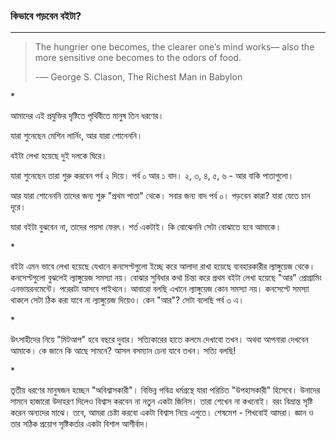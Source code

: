 ### 

### 

### কিভাবে পড়বেন বইটা?

---

> The hungrier one becomes, the clearer one’s mind works— also the more sensitive one becomes to the odors of food.
>
> -― George S. Clason, The Richest Man in Babylon

\*

আমাদের এই প্রযুক্তির দৃষ্টিতে পৃথিবীতে মানুষ তিন ধরণের।

যারা শুনেছেন মেশিন লার্নিং, আর যারা শোনেননি।

বইটা লেখা হয়েছে দুই দলকে ঘিরে।

যারা শুনেছেন তারা শুরু করবেন পর্ব ২ দিয়ে। পর্ব ০ আর ১ বাদ। ২, ৩, ৪, ৫, ৬ - আর বাকি পাতাগুলো।

আর যারা শোনেননি তাদের জন্য শুরু "প্রথম পাতা" থেকে। সবার জন্য বাদ পর্ব ০। পড়বেন কারা? যারা যেতে চান দূরে।

যারা বইটা বুঝবেন না, তাদের পয়সা ফেরৎ। শর্ত একটাই। কি বোঝেননি সেটা বোঝাতে হবে আমাকে।

\*

বইটা এমন ভাবে লেখা হয়েছে যেখানে কনসেপ্টগুলো ইচ্ছে করে আলাদা রাখা হয়েছে ব্যবহারকারীর ল্যাঙ্গুয়েজ থেকে। কনসেপ্টগুলো বুঝলেই ল্যাঙ্গুয়েজ সমস্যা নয়। বোঝার সুবিধার কথা চিন্তা করে প্রথম বইটা লেখা হয়েছে "আর" প্রোগ্রামিং এনভায়রনমেন্টে। পরেরটা আসবে পাইথনে। আবারো বলছি এখানে ল্যাঙ্গুয়েজ কোন সমস্যা নয়। কনসেপ্টে সমস্যা থাকলে সেটা ঠিক করা যাবে না ল্যাঙ্গুয়েজ দিয়েও। কেন "আর"? সেটা বলেছি পর্ব ৩ এ। 

\*

উৎসাহীদের নিয়ে "মিটআপ" হবে বছরে দুবার। সত্যিকারের হাতে কলমে দেখাবো তখন। অথবা আপনারা দেখবেন আমাকে। কে জানে কি আছে সামনে? আসল বসম্যান চেনা যাবে তখন। সত্যি বলছি!

\*

তৃতীয় ধরণের মানুষজন হচ্ছেন "অবিশ্বাসকারী"। বিভিন্ন পবিত্র ধর্মগ্রন্থে যারা পরিচিত "উপহাসকারী" হিসেবে। উনাদের সামনে হাজারো উদাহরণ দিলেও বিশ্বাস করবেন না নতুন একটা জিনিস। তারা শেখেন না কখনোই। বরং বিভ্রান্ত সৃষ্টি করেন অন্যদের মাঝে। তবে, আমরা চেষ্টা করবো একটা বিশ্বাস নিয়ে এগুতে। শেষমেশ - শিখবোই আমরা। জ্ঞান ও তার সঠিক প্রয়োগ সৃষ্টিকর্তার একটা বিশাল আশীর্বাদ।

